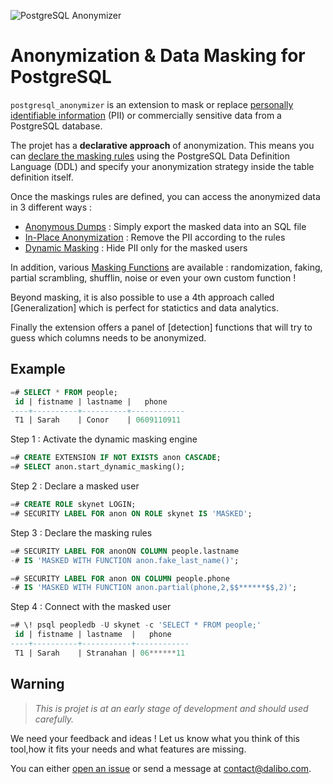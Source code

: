 
![PostgreSQL Anonymizer](https://gitlab.com/dalibo/postgresql_anonymizer/raw/master/images/png_RVB/PostgreSQL-Anonymizer_H_couleur.png)


Anonymization & Data Masking for PostgreSQL
===============================================================================

`postgresql_anonymizer` is an extension to mask or replace
[personally identifiable information] (PII) or commercially sensitive data from
a PostgreSQL database.

The projet has a **declarative approach** of anonymization. This means you can
[declare the masking rules] using the PostgreSQL Data Definition Language (DDL)
and specify your anonymization strategy inside the table definition itself.

Once the maskings rules are defined, you can access the anonymized data in 3
different ways :

* [Anonymous Dumps] : Simply export the masked data into an SQL file
* [In-Place Anonymization] : Remove the PII according to the rules
* [Dynamic Masking] : Hide PII only for the masked users


In addition, various [Masking Functions] are available : randomization, faking,
partial scrambling, shufflin, noise or even your own custom function !

Beyond masking, it is also possible to use a 4th approach called [Generalization] 
which is perfect for statictics and data analytics. 

Finally the extension offers a panel of [detection] functions that will try to
guess which columns needs to be anonymized.

[INSTALL.md]: INSTALL/
[Concepts]: concepts/
[personally identifiable information]: https://en.wikipedia.org/wiki/Personally_identifiable_information
[declare the masking rules]: declare_masking_rules/

[Anonymous Dumps]: anonymous_dumps/
[In-Place Anonymization]: in_place_anonymization/
[Dynamic Masking]: dynamic_masking/
[Masking Functions]: masking_functions/



Example
------------------------------------------------------------------------------

```sql
=# SELECT * FROM people;
 id | fistname | lastname |   phone
----+----------+----------+------------
 T1 | Sarah    | Conor    | 0609110911
```

Step 1 : Activate the dynamic masking engine

```sql
=# CREATE EXTENSION IF NOT EXISTS anon CASCADE;
=# SELECT anon.start_dynamic_masking();
```

Step 2 : Declare a masked user

```sql
=# CREATE ROLE skynet LOGIN;
=# SECURITY LABEL FOR anon ON ROLE skynet IS 'MASKED';
```

Step 3 : Declare the masking rules

```sql
=# SECURITY LABEL FOR anonON COLUMN people.lastname
-# IS 'MASKED WITH FUNCTION anon.fake_last_name()';

=# SECURITY LABEL FOR anon ON COLUMN people.phone
-# IS 'MASKED WITH FUNCTION anon.partial(phone,2,$$******$$,2)';
```

Step 4 : Connect with the masked user

```sql
=# \! psql peopledb -U skynet -c 'SELECT * FROM people;'
 id | fistname | lastname  |   phone
----+----------+-----------+------------
 T1 | Sarah    | Stranahan | 06******11
```


Warning
------------------------------------------------------------------------------

> *This is projet is at an early stage of development and should used carefully.*

We need your feedback and ideas ! Let us know what you think of this tool,how it
fits your needs and what features are missing.

You can either [open an issue] or send a message at <contact@dalibo.com>.

[open an issue]: https://gitlab.com/dalibo/postgresql_anonymizer/issues



